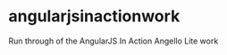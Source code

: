 angularjsinactionwork
=====================

Run through of the AngularJS In Action Angello Lite work
